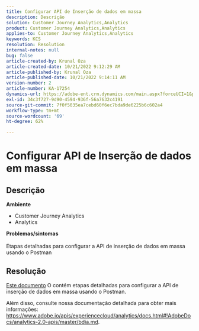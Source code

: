 ```yaml
---
title: Configurar API de Inserção de dados em massa
description: Descrição
solution: Customer Journey Analytics,Analytics
product: Customer Journey Analytics,Analytics
applies-to: Customer Journey Analytics,Analytics
keywords: KCS
resolution: Resolution
internal-notes: null
bug: false
article-created-by: Krunal Oza
article-created-date: 10/21/2022 9:12:29 AM
article-published-by: Krunal Oza
article-published-date: 10/21/2022 9:14:11 AM
version-number: 2
article-number: KA-17254
dynamics-url: https://adobe-ent.crm.dynamics.com/main.aspx?forceUCI=1&pagetype=entityrecord&etn=knowledgearticle&id=1433e07a-2051-ed11-bba2-0022480867fb
exl-id: 34c3f727-9d90-4594-936f-56a7632c4191
source-git-commit: 7f0f5035ea7cebd60f6ec7bda9de6225b6c602a4
workflow-type: tm+mt
source-wordcount: '69'
ht-degree: 62%

---
```


# Configurar API de Inserção de dados em massa

## Descrição

<b>Ambiente</b>
- Customer Journey Analytics
- Analytics



<b>Problemas/sintomas</b><br><br>Etapas detalhadas para configurar a API de inserção de dados em massa usando o Postman<br>

## Resolução


[Este documento](https://spark.adobe.com/page/0jhQHMs74AtYz/) O contém etapas detalhadas para configurar a API de inserção de dados em massa usando o Postman.

Além disso, consulte nossa documentação detalhada para obter mais informações: https://www.adobe.io/apis/experiencecloud/analytics/docs.html#!AdobeDocs/analytics-2.0-apis/master/bdia.md.
